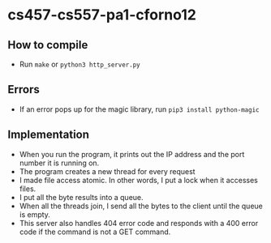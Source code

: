 # cs457-cs557-pa1-cforno12

## How to compile

* Run `make` or `python3 http_server.py`
 
## Errors

* If an error pops up for the magic library, run `pip3 install python-magic`
 
## Implementation

* When you run the program, it prints out the IP address and the port number it is running on.
* The program creates a new thread for every request
* I made file access atomic. In other words, I put a lock when it accesses files.
* I put all the byte results into a queue.
* When all the threads join, I send all the bytes to the client until the queue is empty.
* This server also handles 404 error code and responds with a 400 error code if the command is not a GET command.


 
 
